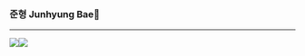 ### 준형 Junhyung Bae👋
<hr>
<img src="https://img.shields.io/badge/wnsgud0895@gmail.com-EA4335?style=flat-square&logo=Gmail&logoColor=white"/><img src="https://img.shields.io/badge/jnhynguu-E4405F?style=flat-square&logo=instagram&logoColor=white">

<!--
**junhyung96/junhyung96** is a ✨ _special_ ✨ repository because its `README.md` (this file) appears on your GitHub profile.

Here are some ideas to get you started:
<img src="https://img.shields.io/badge/React-61DAFB?style=flat-square&logo=React&logoColor=white"/>

- 🔭 I’m currently working on ...
- 🌱 I’m currently learning ...
- 👯 I’m looking to collaborate on ...
- 🤔 I’m looking for help with ...
- 💬 Ask me about ...
- 📫 How to reach me: ...
- 😄 Pronouns: ...
- ⚡ Fun fact: ...
-->
